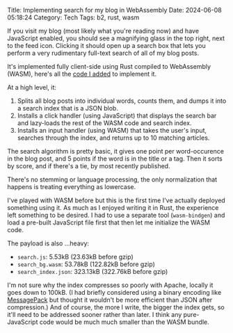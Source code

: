Title: Implementing search for my blog in WebAssembly
Date: 2024-06-08 05:18:24
Category: Tech
Tags: b2, rust, wasm

If you visit my blog (most likely what you're reading now) and have JavaScript
enabled, you should see a magnifying glass in the top right, next to the feed
icon. Clicking it should open up a search box that lets you perform a very
rudimentary full-text search of all of my blog posts.

It's implemented fully client-side using Rust compiled to WebAssembly (WASM),
here's all the [code I added](https://git.legoktm.com/legoktm/b2/commit/00c3c19a14f8471493a04ceb3d750238ea27282c)
to implement it.

At a high level, it:

1. Splits all blog posts into individual words, counts them, and dumps it
   into a search index that is a JSON blob.
2. Installs a click handler (using JavaScript) that displays the search bar and
   lazy-loads the rest of the WASM code and search index.
3. Installs an input handler (using WASM) that takes the user's input, searches
   through the index, and returns up to 10 matching articles.

The search algorithm is pretty basic, it gives one point per word-occurence
in the blog post, and 5 points if the word is in the title or a tag. Then it
sorts by score, and if there's a tie, by most recently published.

There's no stemming or language processing, the only normalization that
happens is treating everything as lowercase.

I've played with WASM before but this is the first time I've actually
deployed something using it. As much as I enjoyed writing it in Rust,
the experience left something to be desired. I had to use a separate
tool (`wasm-bindgen`) and load a pre-built JavaScript file first that
then let me initialize the WASM code.

The payload is also ...heavy:

* `search.js`: 5.53kB (23.63kB before gzip)
* `search_bg.wasm`: 53.78kB (122.82kB before gzip)
* `search_index.json`: 323.13kB (322.76kB before gzip)

I'm not sure why the index compresses so poorly with Apache, locally it goes
down to 100kB. (I had briefly considered using a binary encoding like
[MessagePack](https://en.wikipedia.org/wiki/MessagePack) but thought it
wouldn't be more efficient than JSON after compression.) And of course,
the more I write, the bigger the index gets, so it'll need to be addressed
sooner rather than later. I think any pure-JavaScript code would be much
much smaller than the WASM bundle.

